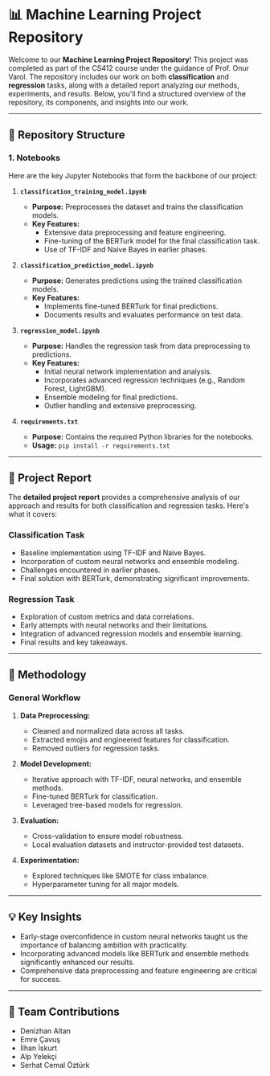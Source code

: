# 📊 Machine Learning Project Repository

Welcome to our **Machine Learning Project Repository**! This project was completed as part of the CS412 course under the guidance of Prof. Onur Varol. The repository includes our work on both **classification** and **regression** tasks, along with a detailed report analyzing our methods, experiments, and results. Below, you'll find a structured overview of the repository, its components, and insights into our work.

---

## 📂 Repository Structure

### **1. Notebooks**
Here are the key Jupyter Notebooks that form the backbone of our project:

1. **`classification_training_model.ipynb`**  
   - **Purpose:** Preprocesses the dataset and trains the classification models.  
   - **Key Features:**  
     - Extensive data preprocessing and feature engineering.  
     - Fine-tuning of the BERTurk model for the final classification task.  
     - Use of TF-IDF and Naive Bayes in earlier phases.  

2. **`classification_prediction_model.ipynb`**  
   - **Purpose:** Generates predictions using the trained classification models.  
   - **Key Features:**  
     - Implements fine-tuned BERTurk for final predictions.  
     - Documents results and evaluates performance on test data.

3. **`regression_model.ipynb`**  
   - **Purpose:** Handles the regression task from data preprocessing to predictions.  
   - **Key Features:**  
     - Initial neural network implementation and analysis.  
     - Incorporates advanced regression techniques (e.g., Random Forest, LightGBM).  
     - Ensemble modeling for final predictions.  
     - Outlier handling and extensive preprocessing.

4. **`requirements.txt`**
   - **Purpose:** Contains the required Python libraries for the notebooks.
   - **Usage:** `pip install -r requirements.txt`

---

## 📑 Project Report
The **detailed project report** provides a comprehensive analysis of our approach and results for both classification and regression tasks. Here's what it covers:  

### **Classification Task**
- Baseline implementation using TF-IDF and Naive Bayes.
- Incorporation of custom neural networks and ensemble modeling.
- Challenges encountered in earlier phases.
- Final solution with BERTurk, demonstrating significant improvements.  

### **Regression Task**
- Exploration of custom metrics and data correlations.  
- Early attempts with neural networks and their limitations.  
- Integration of advanced regression models and ensemble learning.  
- Final results and key takeaways.

---

## 🚀 Methodology

### **General Workflow**
1. **Data Preprocessing:**  
   - Cleaned and normalized data across all tasks.  
   - Extracted emojis and engineered features for classification.  
   - Removed outliers for regression tasks.  

2. **Model Development:**  
   - Iterative approach with TF-IDF, neural networks, and ensemble methods.  
   - Fine-tuned BERTurk for classification.  
   - Leveraged tree-based models for regression.  

3. **Evaluation:**  
   - Cross-validation to ensure model robustness.  
   - Local evaluation datasets and instructor-provided test datasets.  

4. **Experimentation:**  
   - Explored techniques like SMOTE for class imbalance.  
   - Hyperparameter tuning for all major models.

---

## 💡 Key Insights

- Early-stage overconfidence in custom neural networks taught us the importance of balancing ambition with practicality.  
- Incorporating advanced models like BERTurk and ensemble methods significantly enhanced our results.  
- Comprehensive data preprocessing and feature engineering are critical for success.  

---

## 🤝 Team Contributions

- Denizhan Altan 
- Emre Çavuş   
- İlhan İskurt 
- Alp Yelekçi  
- Serhat Cemal Öztürk  


